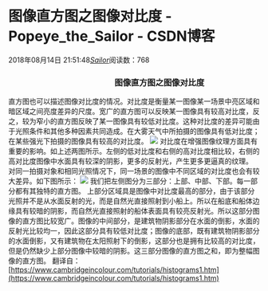 # 图像直方图之图像对比度 - Popeye_the_Sailor - CSDN博客
2018年08月14日 21:51:48[_Sailor_](https://me.csdn.net/lz0499)阅读数：768
###                                                        图像直方图之图像对比度
直方图也可以描述图像对比度的情况。对比度是衡量某一图像某一场景中亮区域和暗区域之间亮度差异的尺度。宽广的直方图可以反映某一图像具有较高对比度，反之，较为窄小的直方图反映了某一图像具有较低对比度。这种对比度的差异可能由于光照条件和其他多种因素共同造成。在大雾天气中所拍摄的图像具有低对比度；在某些强光下拍摄的图像具有较高的对比度。
![](https://img-blog.csdn.net/20180814214931265?watermark/2/text/aHR0cHM6Ly9ibG9nLmNzZG4ubmV0L2x6MDQ5OQ==/font/5a6L5L2T/fontsize/400/fill/I0JBQkFCMA==/dissolve/70)
对比度在增强图像纹理方面具有重要的影响。如上述两图所示。左侧的低对比度和右侧的高对比度相比较，右侧的高对比度图像中水面具有较深的阴影，更多的反射光，产生更多更逼真的纹理。
对同一拍摄对象和相同光照情况下，同一场景的图像中不同区域的对比度也会有较大差异。如下图所示：
![](https://img-blog.csdn.net/20180814215005180?watermark/2/text/aHR0cHM6Ly9ibG9nLmNzZG4ubmV0L2x6MDQ5OQ==/font/5a6L5L2T/fontsize/400/fill/I0JBQkFCMA==/dissolve/70)
我们把左侧图分为三部分：上部、中部、下部。每一部分都有其独特的直方图。
上部分区域具是图像中对比度最高的部分，由于该部分光照并不是从水面反射的光，而是自然光直接照射到小船上。所以在船底和船体边缘具有较暗的阴影，而自然光直接照射的船体表面具有较亮反射光。所以这部分图像的直方图比较宽广。图像的中间部分，是建筑物阴影部分在水面的倒影，水面的反射光比较均一，因此这部分具有较低对比度；图像的底部，既有建筑物阴影部分的水面倒影，又有建筑物在太阳照射下的倒影，这部分也是拥有比较高的对比度，但是仍然缺少上部分图像中较暗的阴影。这三部分图像的直方图之和，即为整幅图像的直方图。
翻译自：[https://www.cambridgeincolour.com/tutorials/histograms1.htm](https://www.cambridgeincolour.com/tutorials/histograms1.htm)
